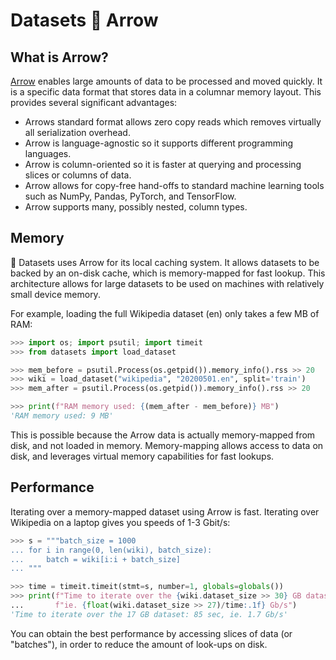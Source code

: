 # Datasets 🤝 Arrow

## What is Arrow?

[Arrow](https://arrow.apache.org/) enables large amounts of data to be processed and moved quickly. It is a specific data format that stores data in a columnar memory layout. This provides several significant advantages:

* Arrows standard format allows zero copy reads which removes virtually all serialization overhead.
* Arrow is language-agnostic so it supports different programming languages.
* Arrow is column-oriented so it is faster at querying and processing slices or columns of data.
* Arrow allows for copy-free hand-offs to standard machine learning tools such as NumPy, Pandas, PyTorch, and TensorFlow.
* Arrow supports many, possibly nested, column types.

## Memory

🤗 Datasets uses Arrow for its local caching system. It allows datasets to be backed by an on-disk cache, which is memory-mapped for fast lookup.
This architecture allows for large datasets to be used on machines with relatively small device memory.

For example, loading the full Wikipedia dataset (en) only takes a few MB of RAM:

```python
>>> import os; import psutil; import timeit
>>> from datasets import load_dataset

>>> mem_before = psutil.Process(os.getpid()).memory_info().rss >> 20
>>> wiki = load_dataset("wikipedia", "20200501.en", split='train')
>>> mem_after = psutil.Process(os.getpid()).memory_info().rss >> 20

>>> print(f"RAM memory used: {(mem_after - mem_before)} MB")
'RAM memory used: 9 MB'
```

This is possible because the Arrow data is actually memory-mapped from disk, and not loaded in memory.
Memory-mapping allows access to data on disk, and leverages virtual memory capabilities for fast lookups.

## Performance

Iterating over a memory-mapped dataset using Arrow is fast. Iterating over Wikipedia on a laptop gives you speeds of 1-3 Gbit/s:

```python
>>> s = """batch_size = 1000
... for i in range(0, len(wiki), batch_size):
...     batch = wiki[i:i + batch_size]
... """

>>> time = timeit.timeit(stmt=s, number=1, globals=globals())
>>> print(f"Time to iterate over the {wiki.dataset_size >> 30} GB dataset: {time:.1f} sec, "
...       f"ie. {float(wiki.dataset_size >> 27)/time:.1f} Gb/s")
'Time to iterate over the 17 GB dataset: 85 sec, ie. 1.7 Gb/s'
```

You can obtain the best performance by accessing slices of data (or "batches"), in order to reduce the amount of look-ups on disk.
